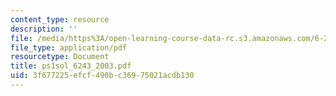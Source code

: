```yaml
---
content_type: resource
description: ''
file: /media/https%3A/open-learning-course-data-rc.s3.amazonaws.com/6-243j-dynamics-of-nonlinear-systems-fall-2003/3f677225efcf490bc36975021acdb130_ps1sol_6243_2003.pdf
file_type: application/pdf
resourcetype: Document
title: ps1sol_6243_2003.pdf
uid: 3f677225-efcf-490b-c369-75021acdb130
---
```

